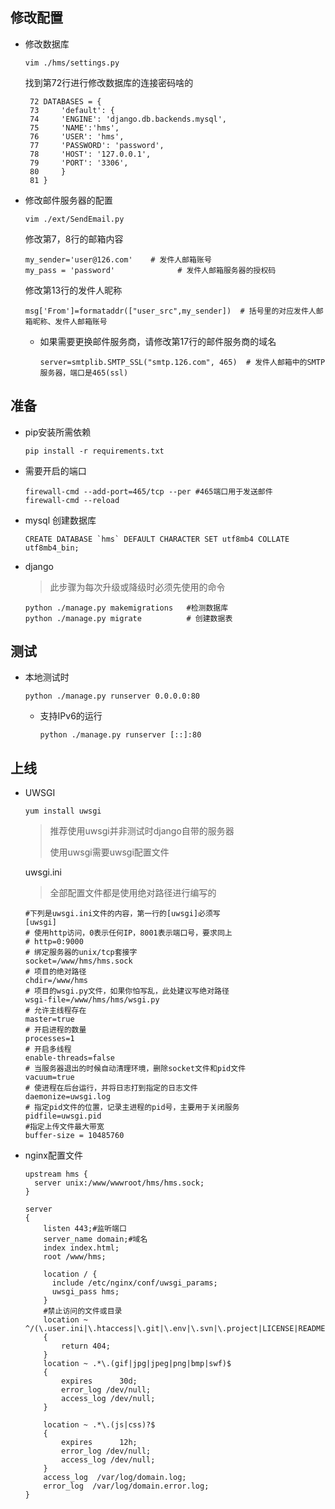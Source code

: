 ## 修改配置

- 修改数据库

  ```
  vim ./hms/settings.py
  ```

  找到第72行进行修改数据库的连接密码啥的

  ```
   72 DATABASES = {
   73     'default': {
   74     'ENGINE': 'django.db.backends.mysql',
   75     'NAME':'hms',
   76     'USER': 'hms',
   77     'PASSWORD': 'password',
   78     'HOST': '127.0.0.1',
   79     'PORT': '3306',
   80     }
   81 }
  ```

- 修改邮件服务器的配置

  ```
  vim ./ext/SendEmail.py
  ```

  修改第7，8行的邮箱内容

  ```
  my_sender='user@126.com'    # 发件人邮箱账号
  my_pass = 'password'              # 发件人邮箱服务器的授权码
  ```

  修改第13行的发件人昵称

  ```
  msg['From']=formataddr(["user_src",my_sender])  # 括号里的对应发件人邮箱昵称、发件人邮箱账号
  ```

  - 如果需要更换邮件服务商，请修改第17行的邮件服务商的域名

    ```
    server=smtplib.SMTP_SSL("smtp.126.com", 465)  # 发件人邮箱中的SMTP服务器，端口是465(ssl)
    ```

    
## 准备

- pip安装所需依赖

  ```
  pip install -r requirements.txt
  ```

  

- 需要开启的端口

  ```
  firewall-cmd --add-port=465/tcp --per #465端口用于发送邮件
  firewall-cmd --reload
  ```
  
- mysql 创建数据库

  ```
  CREATE DATABASE `hms` DEFAULT CHARACTER SET utf8mb4 COLLATE utf8mb4_bin;
  ```

- django

  > 此步骤为每次升级或降级时必须先使用的命令

  ```
  python ./manage.py makemigrations   #检测数据库
  python ./manage.py migrate          #	创建数据表
  ```

  

## 测试



- 本地测试时

  ```
  python ./manage.py runserver 0.0.0.0:80
  ```

  - 支持IPv6的运行

    ```
    python ./manage.py runserver [::]:80
    ```

    

## 上线

- UWSGI

  ```
  yum install uwsgi   
  ```

  > 推荐使用uwsgi并非测试时django自带的服务器
  >
  > 使用uwsgi需要uwsgi配置文件

  uwsgi.ini

  > 全部配置文件都是使用绝对路径进行编写的

  ```
  #下列是uwsgi.ini文件的内容，第一行的[uwsgi]必须写
  [uwsgi]
  # 使用http访问，0表示任何IP，8001表示端口号，要求同上
  # http=0:9000
  # 绑定服务器的unix/tcp套接字
  socket=/www/hms/hms.sock
  # 项目的绝对路径
  chdir=/www/hms
  # 项目的wsgi.py文件，如果你怕写乱，此处建议写绝对路径
  wsgi-file=/www/hms/hms/wsgi.py
  # 允许主线程存在
  master=true
  # 开启进程的数量
  processes=1
  # 开启多线程
  enable-threads=false
  # 当服务器退出的时候自动清理环境，删除socket文件和pid文件
  vacuum=true
  # 使进程在后台运行，并将日志打到指定的日志文件
  daemonize=uwsgi.log
  # 指定pid文件的位置，记录主进程的pid号，主要用于关闭服务
  pidfile=uwsgi.pid
  #指定上传文件最大带宽
  buffer-size = 10485760
  ```

- nginx配置文件

  ```
  upstream hms {
    server unix:/www/wwwroot/hms/hms.sock;
  }
  
  server
  {
      listen 443;#监听端口
      server_name domain;#域名
      index index.html;
      root /www/hms;
      
      location / {
        include /etc/nginx/conf/uwsgi_params;
        uwsgi_pass hms;
      }
      #禁止访问的文件或目录
      location ~ ^/(\.user.ini|\.htaccess|\.git|\.env|\.svn|\.project|LICENSE|README.md)
      {
          return 404;
      }
      location ~ .*\.(gif|jpg|jpeg|png|bmp|swf)$
      {
          expires      30d;
          error_log /dev/null;
          access_log /dev/null;
      }
  
      location ~ .*\.(js|css)?$
      {
          expires      12h;
          error_log /dev/null;
          access_log /dev/null;
      }
      access_log  /var/log/domain.log;
      error_log  /var/log/domain.error.log;
  }
  ```

  

